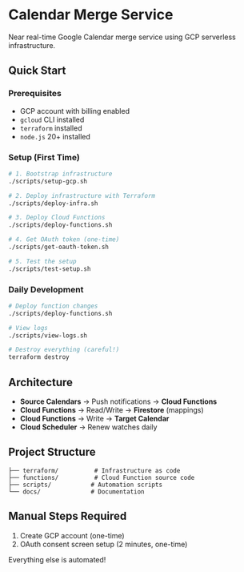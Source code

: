 # Calendar Merge Service

Near real-time Google Calendar merge service using GCP serverless infrastructure.

## Quick Start

### Prerequisites
- GCP account with billing enabled
- `gcloud` CLI installed
- `terraform` installed
- `node.js` 20+ installed

### Setup (First Time)

```bash
# 1. Bootstrap infrastructure
./scripts/setup-gcp.sh

# 2. Deploy infrastructure with Terraform
./scripts/deploy-infra.sh

# 3. Deploy Cloud Functions
./scripts/deploy-functions.sh

# 4. Get OAuth token (one-time)
./scripts/get-oauth-token.sh

# 5. Test the setup
./scripts/test-setup.sh
```

### Daily Development

```bash
# Deploy function changes
./scripts/deploy-functions.sh

# View logs
./scripts/view-logs.sh

# Destroy everything (careful!)
terraform destroy
```

## Architecture

- **Source Calendars** → Push notifications → **Cloud Functions**
- **Cloud Functions** → Read/Write → **Firestore** (mappings)
- **Cloud Functions** → Write → **Target Calendar**
- **Cloud Scheduler** → Renew watches daily

## Project Structure

```
├── terraform/          # Infrastructure as code
├── functions/          # Cloud Function source code
├── scripts/           # Automation scripts
└── docs/              # Documentation
```

## Manual Steps Required

1. Create GCP account (one-time)
2. OAuth consent screen setup (2 minutes, one-time)

Everything else is automated!
